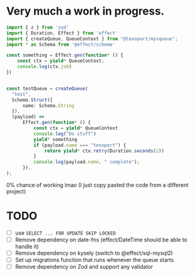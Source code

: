 # Very much a work in progress. 

```typescript
import { z } from 'zod'
import { Duration, Effect } from 'effect'
import { createQueue, QueueContext } from "@texoport/mysqueue";
import * as Schema from '@effect/schema'

const something = Effect.gen(function* () {
    const ctx = yield* QueueContext;
    console.log(ctx.job)
})


const testQueue = createQueue(
  "test",
  Schema.Struct({
      name: Schema.String
  }),
  (payload) =>
      Effect.gen(function* () {
          const ctx = yield* QueueContext
          console.log("Do stuff")
          yield* something
          if (payload.name === "texoport") {
              return yield* ctx.retry(Duration.seconds(2))
          }
          console.log(payload.name, " complete");
      }),
);

```

0% chance of working lmao (I just copy pasted the code from a different project)

# TODO
- [ ] use `SELECT ... FOR UPDATE SKIP LOCKED`
- [ ] Remove dependency on date-fns (effect/DateTime should be able to handle it)
- [ ] Remove dependency on kysely (switch to @effect/sql-mysql2)
- [ ] Set up migrations function that runs whenever the queue starts
- [ ] Remove dependency on Zod and support any validator
